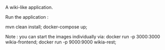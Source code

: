 A wiki-like application.

Run the application :

mvn clean install;
docker-compose up;

Note : you can start the images individually via:
docker run -p 3000:3000 wikia-frontend;
docker run -p 9000:9000 wikia-rest;